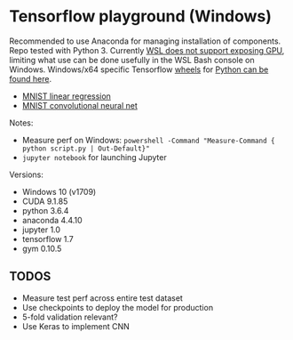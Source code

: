 Tensorflow playground (Windows)
===============================

Recommended to use Anaconda for managing installation of components. Repo tested with Python 3. Currently [WSL does not support exposing GPU](https://github.com/Microsoft/WSL/issues/1788), limiting what use can be done usefully in the WSL Bash console on Windows. Windows/x64 specific Tensorflow [wheels](https://www.python.org/dev/peps/pep-0427/) for [Python can be found here](https://github.com/fo40225/tensorflow-windows-wheel).

 - [MNIST linear regression](src/mnist_softmax.ipynb)
 - [MNIST convolutional neural net](src/mnist_convnn.ipynb)

Notes:

 - Measure perf on Windows: `powershell -Command "Measure-Command { python script.py | Out-Default}"`
 - `jupyter notebook` for launching Jupyter
 
Versions:

 - Windows 10 (v1709)
 - CUDA 9.1.85
 - python 3.6.4
 - anaconda 4.4.10
 - jupyter 1.0
 - tensorflow 1.7
 - gym 0.10.5

TODOS
-----
- Measure test perf across entire test dataset
- Use checkpoints to deploy the model for production
- 5-fold validation relevant?
- Use Keras to implement CNN